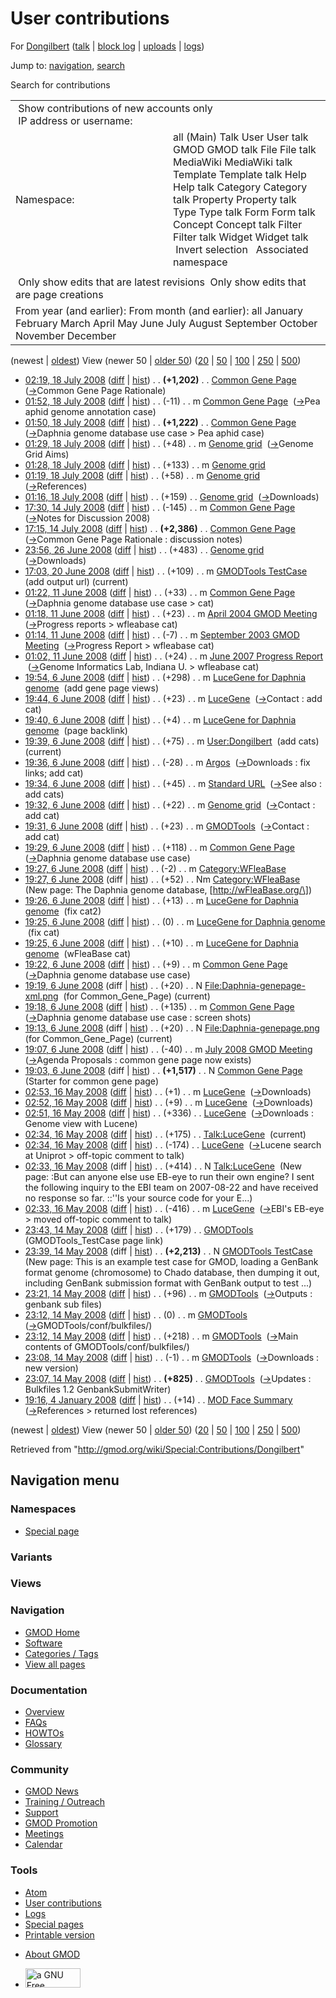 <div id="mw-page-base" class="noprint">

</div>

<div id="mw-head-base" class="noprint">

</div>

<div id="content" class="mw-body" role="main">

<span id="top"></span>

<div id="mw-js-message" style="display:none;">

</div>



# <span dir="auto">User contributions</span>

<div id="bodyContent">

<div id="contentSub">

For [Dongilbert](/wiki/User:Dongilbert "User:Dongilbert") (<a
href="/mediawiki/index.php?title=User_talk:Dongilbert&amp;action=edit&amp;redlink=1"
class="new" title="User talk:Dongilbert (page does not exist)">talk</a>
\| [block
log](/mediawiki/index.php?title=Special:Log/block&page=User%3ADongilbert "Special:Log/block")
\|
[uploads](/wiki/Special:ListFiles/Dongilbert "Special:ListFiles/Dongilbert")
\| [logs](/wiki/Special:Log/Dongilbert "Special:Log/Dongilbert"))

</div>

<div id="jump-to-nav" class="mw-jump">

Jump to: [navigation](#mw-navigation), [search](#p-search)

</div>

<div id="mw-content-text">

Search for contributions

<table class="mw-contributions-table">
<colgroup>
<col style="width: 50%" />
<col style="width: 50%" />
</colgroup>
<tbody>
<tr class="odd">
<td colspan="2"> Show contributions of new accounts only<br />
 IP address or username:</td>
</tr>
<tr class="even">
<td class="mw-label">Namespace:</td>
<td>all (Main) Talk User User talk GMOD GMOD talk File File talk
MediaWiki MediaWiki talk Template Template talk Help Help talk Category
Category talk Property Property talk Type Type talk Form Form talk
Concept Concept talk Filter Filter talk Widget Widget talk  
 Invert selection 
 Associated namespace </td>
</tr>
<tr class="odd">
<td colspan="2"></td>
</tr>
<tr class="even">
<td colspan="2"> Only show edits that are latest revisions
 Only show edits that are page creations</td>
</tr>
<tr class="odd">
<td colspan="2">From year (and earlier): From month (and earlier): all
January February March April May June July August September October
November December</td>
</tr>
</tbody>
</table>

(newest \| <a
href="/mediawiki/index.php?title=Special:Contributions/Dongilbert&amp;dir=prev&amp;target=Dongilbert"
class="mw-lastlink" rel="last"
title="Special:Contributions/Dongilbert">oldest</a>) View (newer 50 \|
<a
href="/mediawiki/index.php?title=Special:Contributions/Dongilbert&amp;offset=20080104191647&amp;target=Dongilbert"
class="mw-nextlink" rel="next"
title="Special:Contributions/Dongilbert">older 50</a>) (<a
href="/mediawiki/index.php?title=Special:Contributions/Dongilbert&amp;offset=&amp;limit=20&amp;target=Dongilbert"
class="mw-numlink" title="Special:Contributions/Dongilbert">20</a> \| <a
href="/mediawiki/index.php?title=Special:Contributions/Dongilbert&amp;offset=&amp;limit=50&amp;target=Dongilbert"
class="mw-numlink" title="Special:Contributions/Dongilbert">50</a> \| <a
href="/mediawiki/index.php?title=Special:Contributions/Dongilbert&amp;offset=&amp;limit=100&amp;target=Dongilbert"
class="mw-numlink" title="Special:Contributions/Dongilbert">100</a> \|
<a
href="/mediawiki/index.php?title=Special:Contributions/Dongilbert&amp;offset=&amp;limit=250&amp;target=Dongilbert"
class="mw-numlink" title="Special:Contributions/Dongilbert">250</a> \|
<a
href="/mediawiki/index.php?title=Special:Contributions/Dongilbert&amp;offset=&amp;limit=500&amp;target=Dongilbert"
class="mw-numlink" title="Special:Contributions/Dongilbert">500</a>)

- <a href="/mediawiki/index.php?title=Common_Gene_Page&amp;oldid=5860"
  class="mw-changeslist-date" title="Common Gene Page">02:19, 18 July
  2008</a>
  ([diff](/mediawiki/index.php?title=Common_Gene_Page&diff=prev&oldid=5860 "Common Gene Page")
  \|
  [hist](/mediawiki/index.php?title=Common_Gene_Page&action=history "Common Gene Page"))
  <span class="mw-changeslist-separator">. .</span> **(+1,202)**‎
  <span class="mw-changeslist-separator">. .</span>
  <a href="/wiki/Common_Gene_Page" class="mw-contributions-title"
  title="Common Gene Page">Common Gene Page</a> ‎
  <span class="comment">([→](/wiki/Common_Gene_Page#Common_Gene_Page_Rationale "Common Gene Page")‎<span dir="auto"><span class="autocomment">Common
  Gene Page Rationale</span></span>)</span>
- <a href="/mediawiki/index.php?title=Common_Gene_Page&amp;oldid=5859"
  class="mw-changeslist-date" title="Common Gene Page">01:52, 18 July
  2008</a>
  ([diff](/mediawiki/index.php?title=Common_Gene_Page&diff=prev&oldid=5859 "Common Gene Page")
  \|
  [hist](/mediawiki/index.php?title=Common_Gene_Page&action=history "Common Gene Page"))
  <span class="mw-changeslist-separator">. .</span>
  <span class="mw-plusminus-neg" dir="ltr"
  title="5,264 bytes after change">(-11)</span>‎
  <span class="mw-changeslist-separator">. .</span> m
  <a href="/wiki/Common_Gene_Page" class="mw-contributions-title"
  title="Common Gene Page">Common Gene Page</a> ‎
  <span class="comment">([→](/wiki/Common_Gene_Page#Pea_aphid_genome_annotation_case "Common Gene Page")‎<span dir="auto"><span class="autocomment">Pea
  aphid genome annotation case</span></span>)</span>
- <a href="/mediawiki/index.php?title=Common_Gene_Page&amp;oldid=5858"
  class="mw-changeslist-date" title="Common Gene Page">01:50, 18 July
  2008</a>
  ([diff](/mediawiki/index.php?title=Common_Gene_Page&diff=prev&oldid=5858 "Common Gene Page")
  \|
  [hist](/mediawiki/index.php?title=Common_Gene_Page&action=history "Common Gene Page"))
  <span class="mw-changeslist-separator">. .</span> **(+1,222)**‎
  <span class="mw-changeslist-separator">. .</span>
  <a href="/wiki/Common_Gene_Page" class="mw-contributions-title"
  title="Common Gene Page">Common Gene Page</a> ‎
  <span class="comment">([→](/wiki/Common_Gene_Page#Daphnia_genome_database_use_case_.3E_Pea_aphid_case "Common Gene Page")‎<span dir="auto"><span class="autocomment">Daphnia
  genome database use case \> Pea aphid case</span></span>)</span>
- <a href="/mediawiki/index.php?title=Genome_grid&amp;oldid=5856"
  class="mw-changeslist-date" title="Genome grid">01:29, 18 July 2008</a>
  ([diff](/mediawiki/index.php?title=Genome_grid&diff=prev&oldid=5856 "Genome grid")
  \|
  [hist](/mediawiki/index.php?title=Genome_grid&action=history "Genome grid"))
  <span class="mw-changeslist-separator">. .</span>
  <span class="mw-plusminus-pos" dir="ltr"
  title="6,924 bytes after change">(+48)</span>‎
  <span class="mw-changeslist-separator">. .</span> m
  <a href="/wiki/Genome_grid" class="mw-contributions-title"
  title="Genome grid">Genome grid</a> ‎
  <span class="comment">([→](/wiki/Genome_grid#Genome_Grid_Aims "Genome grid")‎<span dir="auto"><span class="autocomment">Genome
  Grid Aims</span></span>)</span>
- <a href="/mediawiki/index.php?title=Genome_grid&amp;oldid=5855"
  class="mw-changeslist-date" title="Genome grid">01:28, 18 July 2008</a>
  ([diff](/mediawiki/index.php?title=Genome_grid&diff=prev&oldid=5855 "Genome grid")
  \|
  [hist](/mediawiki/index.php?title=Genome_grid&action=history "Genome grid"))
  <span class="mw-changeslist-separator">. .</span>
  <span class="mw-plusminus-pos" dir="ltr"
  title="6,876 bytes after change">(+133)</span>‎
  <span class="mw-changeslist-separator">. .</span> m
  <a href="/wiki/Genome_grid" class="mw-contributions-title"
  title="Genome grid">Genome grid</a> ‎
- <a href="/mediawiki/index.php?title=Genome_grid&amp;oldid=5854"
  class="mw-changeslist-date" title="Genome grid">01:19, 18 July 2008</a>
  ([diff](/mediawiki/index.php?title=Genome_grid&diff=prev&oldid=5854 "Genome grid")
  \|
  [hist](/mediawiki/index.php?title=Genome_grid&action=history "Genome grid"))
  <span class="mw-changeslist-separator">. .</span>
  <span class="mw-plusminus-pos" dir="ltr"
  title="6,743 bytes after change">(+58)</span>‎
  <span class="mw-changeslist-separator">. .</span> m
  <a href="/wiki/Genome_grid" class="mw-contributions-title"
  title="Genome grid">Genome grid</a> ‎
  <span class="comment">([→](/wiki/Genome_grid#References "Genome grid")‎<span dir="auto"><span class="autocomment">References</span></span>)</span>
- <a href="/mediawiki/index.php?title=Genome_grid&amp;oldid=5853"
  class="mw-changeslist-date" title="Genome grid">01:16, 18 July 2008</a>
  ([diff](/mediawiki/index.php?title=Genome_grid&diff=prev&oldid=5853 "Genome grid")
  \|
  [hist](/mediawiki/index.php?title=Genome_grid&action=history "Genome grid"))
  <span class="mw-changeslist-separator">. .</span>
  <span class="mw-plusminus-pos" dir="ltr"
  title="6,685 bytes after change">(+159)</span>‎
  <span class="mw-changeslist-separator">. .</span>
  <a href="/wiki/Genome_grid" class="mw-contributions-title"
  title="Genome grid">Genome grid</a> ‎
  <span class="comment">([→](/wiki/Genome_grid#Downloads "Genome grid")‎<span dir="auto"><span class="autocomment">Downloads</span></span>)</span>
- <a href="/mediawiki/index.php?title=Common_Gene_Page&amp;oldid=5781"
  class="mw-changeslist-date" title="Common Gene Page">17:30, 14 July
  2008</a>
  ([diff](/mediawiki/index.php?title=Common_Gene_Page&diff=prev&oldid=5781 "Common Gene Page")
  \|
  [hist](/mediawiki/index.php?title=Common_Gene_Page&action=history "Common Gene Page"))
  <span class="mw-changeslist-separator">. .</span>
  <span class="mw-plusminus-neg" dir="ltr"
  title="4,053 bytes after change">(-145)</span>‎
  <span class="mw-changeslist-separator">. .</span> m
  <a href="/wiki/Common_Gene_Page" class="mw-contributions-title"
  title="Common Gene Page">Common Gene Page</a> ‎
  <span class="comment">([→](/wiki/Common_Gene_Page#Notes_for_Discussion_2008 "Common Gene Page")‎<span dir="auto"><span class="autocomment">Notes
  for Discussion 2008</span></span>)</span>
- <a href="/mediawiki/index.php?title=Common_Gene_Page&amp;oldid=5779"
  class="mw-changeslist-date" title="Common Gene Page">17:15, 14 July
  2008</a>
  ([diff](/mediawiki/index.php?title=Common_Gene_Page&diff=prev&oldid=5779 "Common Gene Page")
  \|
  [hist](/mediawiki/index.php?title=Common_Gene_Page&action=history "Common Gene Page"))
  <span class="mw-changeslist-separator">. .</span> **(+2,386)**‎
  <span class="mw-changeslist-separator">. .</span>
  <a href="/wiki/Common_Gene_Page" class="mw-contributions-title"
  title="Common Gene Page">Common Gene Page</a> ‎
  <span class="comment">([→](/wiki/Common_Gene_Page#Common_Gene_Page_Rationale_:_discussion_notes "Common Gene Page")‎<span dir="auto"><span class="autocomment">Common
  Gene Page Rationale : discussion notes</span></span>)</span>
- <a href="/mediawiki/index.php?title=Genome_grid&amp;oldid=5673"
  class="mw-changeslist-date" title="Genome grid">23:56, 26 June 2008</a>
  ([diff](/mediawiki/index.php?title=Genome_grid&diff=prev&oldid=5673 "Genome grid")
  \|
  [hist](/mediawiki/index.php?title=Genome_grid&action=history "Genome grid"))
  <span class="mw-changeslist-separator">. .</span>
  <span class="mw-plusminus-pos" dir="ltr"
  title="6,526 bytes after change">(+483)</span>‎
  <span class="mw-changeslist-separator">. .</span>
  <a href="/wiki/Genome_grid" class="mw-contributions-title"
  title="Genome grid">Genome grid</a> ‎
  <span class="comment">([→](/wiki/Genome_grid#Downloads "Genome grid")‎<span dir="auto"><span class="autocomment">Downloads</span></span>)</span>
- <a href="/mediawiki/index.php?title=GMODTools_TestCase&amp;oldid=5664"
  class="mw-changeslist-date" title="GMODTools TestCase">17:03, 20 June
  2008</a>
  ([diff](/mediawiki/index.php?title=GMODTools_TestCase&diff=prev&oldid=5664 "GMODTools TestCase")
  \|
  [hist](/mediawiki/index.php?title=GMODTools_TestCase&action=history "GMODTools TestCase"))
  <span class="mw-changeslist-separator">. .</span>
  <span class="mw-plusminus-pos" dir="ltr"
  title="2,322 bytes after change">(+109)</span>‎
  <span class="mw-changeslist-separator">. .</span> m
  <a href="/wiki/GMODTools_TestCase" class="mw-contributions-title"
  title="GMODTools TestCase">GMODTools TestCase</a> ‎
  <span class="comment">(add output url)</span>
  <span class="mw-uctop">(current)</span>
- <a href="/mediawiki/index.php?title=Common_Gene_Page&amp;oldid=5595"
  class="mw-changeslist-date" title="Common Gene Page">01:22, 11 June
  2008</a>
  ([diff](/mediawiki/index.php?title=Common_Gene_Page&diff=prev&oldid=5595 "Common Gene Page")
  \|
  [hist](/mediawiki/index.php?title=Common_Gene_Page&action=history "Common Gene Page"))
  <span class="mw-changeslist-separator">. .</span>
  <span class="mw-plusminus-pos" dir="ltr"
  title="1,812 bytes after change">(+33)</span>‎
  <span class="mw-changeslist-separator">. .</span> m
  <a href="/wiki/Common_Gene_Page" class="mw-contributions-title"
  title="Common Gene Page">Common Gene Page</a> ‎
  <span class="comment">([→](/wiki/Common_Gene_Page#Daphnia_genome_database_use_case_.3E_cat "Common Gene Page")‎<span dir="auto"><span class="autocomment">Daphnia
  genome database use case \> cat</span></span>)</span>
- <a
  href="/mediawiki/index.php?title=April_2004_GMOD_Meeting&amp;oldid=5594"
  class="mw-changeslist-date" title="April 2004 GMOD Meeting">01:18, 11
  June 2008</a>
  ([diff](/mediawiki/index.php?title=April_2004_GMOD_Meeting&diff=prev&oldid=5594 "April 2004 GMOD Meeting")
  \|
  [hist](/mediawiki/index.php?title=April_2004_GMOD_Meeting&action=history "April 2004 GMOD Meeting"))
  <span class="mw-changeslist-separator">. .</span>
  <span class="mw-plusminus-pos" dir="ltr"
  title="43,350 bytes after change">(+23)</span>‎
  <span class="mw-changeslist-separator">. .</span> m
  <a href="/wiki/April_2004_GMOD_Meeting" class="mw-contributions-title"
  title="April 2004 GMOD Meeting">April 2004 GMOD Meeting</a> ‎
  <span class="comment">([→](/wiki/April_2004_GMOD_Meeting#Progress_reports_.3E_wfleabase_cat "April 2004 GMOD Meeting")‎<span dir="auto"><span class="autocomment">Progress
  reports \> wfleabase cat</span></span>)</span>
- <a
  href="/mediawiki/index.php?title=September_2003_GMOD_Meeting&amp;oldid=5593"
  class="mw-changeslist-date" title="September 2003 GMOD Meeting">01:14,
  11 June 2008</a>
  ([diff](/mediawiki/index.php?title=September_2003_GMOD_Meeting&diff=prev&oldid=5593 "September 2003 GMOD Meeting")
  \|
  [hist](/mediawiki/index.php?title=September_2003_GMOD_Meeting&action=history "September 2003 GMOD Meeting"))
  <span class="mw-changeslist-separator">. .</span>
  <span class="mw-plusminus-neg" dir="ltr"
  title="28,862 bytes after change">(-7)</span>‎
  <span class="mw-changeslist-separator">. .</span> m
  <a href="/wiki/September_2003_GMOD_Meeting"
  class="mw-contributions-title"
  title="September 2003 GMOD Meeting">September 2003 GMOD Meeting</a> ‎
  <span class="comment">([→](/wiki/September_2003_GMOD_Meeting#Progress_Report_.3E_wfleabase_cat "September 2003 GMOD Meeting")‎<span dir="auto"><span class="autocomment">Progress
  Report \> wfleabase cat</span></span>)</span>
- <a
  href="/mediawiki/index.php?title=June_2007_Progress_Report&amp;oldid=5592"
  class="mw-changeslist-date" title="June 2007 Progress Report">01:02, 11
  June 2008</a>
  ([diff](/mediawiki/index.php?title=June_2007_Progress_Report&diff=prev&oldid=5592 "June 2007 Progress Report")
  \|
  [hist](/mediawiki/index.php?title=June_2007_Progress_Report&action=history "June 2007 Progress Report"))
  <span class="mw-changeslist-separator">. .</span>
  <span class="mw-plusminus-pos" dir="ltr"
  title="27,068 bytes after change">(+24)</span>‎
  <span class="mw-changeslist-separator">. .</span> m
  <a href="/wiki/June_2007_Progress_Report" class="mw-contributions-title"
  title="June 2007 Progress Report">June 2007 Progress Report</a> ‎
  <span class="comment">([→](/wiki/June_2007_Progress_Report#Genome_Informatics_Lab.2C_Indiana_U._.3E_wfleabase_cat "June 2007 Progress Report")‎<span dir="auto"><span class="autocomment">Genome
  Informatics Lab, Indiana U. \> wfleabase cat</span></span>)</span>
- <a
  href="/mediawiki/index.php?title=LuceGene_for_Daphnia_genome&amp;oldid=5582"
  class="mw-changeslist-date" title="LuceGene for Daphnia genome">19:54, 6
  June 2008</a>
  ([diff](/mediawiki/index.php?title=LuceGene_for_Daphnia_genome&diff=prev&oldid=5582 "LuceGene for Daphnia genome")
  \|
  [hist](/mediawiki/index.php?title=LuceGene_for_Daphnia_genome&action=history "LuceGene for Daphnia genome"))
  <span class="mw-changeslist-separator">. .</span>
  <span class="mw-plusminus-pos" dir="ltr"
  title="2,808 bytes after change">(+298)</span>‎
  <span class="mw-changeslist-separator">. .</span> m
  <a href="/wiki/LuceGene_for_Daphnia_genome"
  class="mw-contributions-title"
  title="LuceGene for Daphnia genome">LuceGene for Daphnia genome</a> ‎
  <span class="comment">(add gene page views)</span>
- <a href="/mediawiki/index.php?title=LuceGene&amp;oldid=5580"
  class="mw-changeslist-date" title="LuceGene">19:44, 6 June 2008</a>
  ([diff](/mediawiki/index.php?title=LuceGene&diff=prev&oldid=5580 "LuceGene")
  \|
  [hist](/mediawiki/index.php?title=LuceGene&action=history "LuceGene"))
  <span class="mw-changeslist-separator">. .</span>
  <span class="mw-plusminus-pos" dir="ltr"
  title="5,641 bytes after change">(+23)</span>‎
  <span class="mw-changeslist-separator">. .</span> m
  <a href="/wiki/LuceGene" class="mw-contributions-title"
  title="LuceGene">LuceGene</a> ‎
  <span class="comment">([→](/wiki/LuceGene#Contact_:_add_cat "LuceGene")‎<span dir="auto"><span class="autocomment">Contact
  : add cat</span></span>)</span>
- <a
  href="/mediawiki/index.php?title=LuceGene_for_Daphnia_genome&amp;oldid=5579"
  class="mw-changeslist-date" title="LuceGene for Daphnia genome">19:40, 6
  June 2008</a>
  ([diff](/mediawiki/index.php?title=LuceGene_for_Daphnia_genome&diff=prev&oldid=5579 "LuceGene for Daphnia genome")
  \|
  [hist](/mediawiki/index.php?title=LuceGene_for_Daphnia_genome&action=history "LuceGene for Daphnia genome"))
  <span class="mw-changeslist-separator">. .</span>
  <span class="mw-plusminus-pos" dir="ltr"
  title="2,510 bytes after change">(+4)</span>‎
  <span class="mw-changeslist-separator">. .</span> m
  <a href="/wiki/LuceGene_for_Daphnia_genome"
  class="mw-contributions-title"
  title="LuceGene for Daphnia genome">LuceGene for Daphnia genome</a> ‎
  <span class="comment">(page backlink)</span>
- <a href="/mediawiki/index.php?title=User:Dongilbert&amp;oldid=5578"
  class="mw-changeslist-date" title="User:Dongilbert">19:39, 6 June
  2008</a>
  ([diff](/mediawiki/index.php?title=User:Dongilbert&diff=prev&oldid=5578 "User:Dongilbert")
  \|
  [hist](/mediawiki/index.php?title=User:Dongilbert&action=history "User:Dongilbert"))
  <span class="mw-changeslist-separator">. .</span>
  <span class="mw-plusminus-pos" dir="ltr"
  title="179 bytes after change">(+75)</span>‎
  <span class="mw-changeslist-separator">. .</span> m
  <a href="/wiki/User:Dongilbert" class="mw-contributions-title"
  title="User:Dongilbert">User:Dongilbert</a> ‎
  <span class="comment">(add cats)</span>
  <span class="mw-uctop">(current)</span>
- <a href="/mediawiki/index.php?title=Argos&amp;oldid=5577"
  class="mw-changeslist-date" title="Argos">19:36, 6 June 2008</a>
  ([diff](/mediawiki/index.php?title=Argos&diff=prev&oldid=5577 "Argos")
  \| [hist](/mediawiki/index.php?title=Argos&action=history "Argos"))
  <span class="mw-changeslist-separator">. .</span>
  <span class="mw-plusminus-neg" dir="ltr"
  title="12,244 bytes after change">(-28)</span>‎
  <span class="mw-changeslist-separator">. .</span> m
  <a href="/wiki/Argos" class="mw-contributions-title"
  title="Argos">Argos</a> ‎
  <span class="comment">([→](/wiki/Argos#Downloads_:_fix_links.3B_add_cat "Argos")‎<span dir="auto"><span class="autocomment">Downloads
  : fix links; add cat</span></span>)</span>
- <a href="/mediawiki/index.php?title=Standard_URL&amp;oldid=5576"
  class="mw-changeslist-date" title="Standard URL">19:34, 6 June 2008</a>
  ([diff](/mediawiki/index.php?title=Standard_URL&diff=prev&oldid=5576 "Standard URL")
  \|
  [hist](/mediawiki/index.php?title=Standard_URL&action=history "Standard URL"))
  <span class="mw-changeslist-separator">. .</span>
  <span class="mw-plusminus-pos" dir="ltr"
  title="4,179 bytes after change">(+45)</span>‎
  <span class="mw-changeslist-separator">. .</span> m
  <a href="/wiki/Standard_URL" class="mw-contributions-title"
  title="Standard URL">Standard URL</a> ‎
  <span class="comment">([→](/wiki/Standard_URL#See_also_:_add_cats "Standard URL")‎<span dir="auto"><span class="autocomment">See
  also : add cats</span></span>)</span>
- <a href="/mediawiki/index.php?title=Genome_grid&amp;oldid=5575"
  class="mw-changeslist-date" title="Genome grid">19:32, 6 June 2008</a>
  ([diff](/mediawiki/index.php?title=Genome_grid&diff=prev&oldid=5575 "Genome grid")
  \|
  [hist](/mediawiki/index.php?title=Genome_grid&action=history "Genome grid"))
  <span class="mw-changeslist-separator">. .</span>
  <span class="mw-plusminus-pos" dir="ltr"
  title="6,043 bytes after change">(+22)</span>‎
  <span class="mw-changeslist-separator">. .</span> m
  <a href="/wiki/Genome_grid" class="mw-contributions-title"
  title="Genome grid">Genome grid</a> ‎
  <span class="comment">([→](/wiki/Genome_grid#Contact_:_add_cat "Genome grid")‎<span dir="auto"><span class="autocomment">Contact
  : add cat</span></span>)</span>
- <a href="/mediawiki/index.php?title=GMODTools&amp;oldid=5574"
  class="mw-changeslist-date" title="GMODTools">19:31, 6 June 2008</a>
  ([diff](/mediawiki/index.php?title=GMODTools&diff=prev&oldid=5574 "GMODTools")
  \|
  [hist](/mediawiki/index.php?title=GMODTools&action=history "GMODTools"))
  <span class="mw-changeslist-separator">. .</span>
  <span class="mw-plusminus-pos" dir="ltr"
  title="10,019 bytes after change">(+23)</span>‎
  <span class="mw-changeslist-separator">. .</span> m
  <a href="/wiki/GMODTools" class="mw-contributions-title"
  title="GMODTools">GMODTools</a> ‎
  <span class="comment">([→](/wiki/GMODTools#Contact_:_add_cat "GMODTools")‎<span dir="auto"><span class="autocomment">Contact
  : add cat</span></span>)</span>
- <a href="/mediawiki/index.php?title=Common_Gene_Page&amp;oldid=5573"
  class="mw-changeslist-date" title="Common Gene Page">19:29, 6 June
  2008</a>
  ([diff](/mediawiki/index.php?title=Common_Gene_Page&diff=prev&oldid=5573 "Common Gene Page")
  \|
  [hist](/mediawiki/index.php?title=Common_Gene_Page&action=history "Common Gene Page"))
  <span class="mw-changeslist-separator">. .</span>
  <span class="mw-plusminus-pos" dir="ltr"
  title="1,779 bytes after change">(+118)</span>‎
  <span class="mw-changeslist-separator">. .</span> m
  <a href="/wiki/Common_Gene_Page" class="mw-contributions-title"
  title="Common Gene Page">Common Gene Page</a> ‎
  <span class="comment">([→](/wiki/Common_Gene_Page#Daphnia_genome_database_use_case "Common Gene Page")‎<span dir="auto"><span class="autocomment">Daphnia
  genome database use case</span></span>)</span>
- <a href="/mediawiki/index.php?title=Category:WFleaBase&amp;oldid=5572"
  class="mw-changeslist-date" title="Category:WFleaBase">19:27, 6 June
  2008</a>
  ([diff](/mediawiki/index.php?title=Category:WFleaBase&diff=prev&oldid=5572 "Category:WFleaBase")
  \|
  [hist](/mediawiki/index.php?title=Category:WFleaBase&action=history "Category:WFleaBase"))
  <span class="mw-changeslist-separator">. .</span>
  <span class="mw-plusminus-neg" dir="ltr"
  title="50 bytes after change">(-2)</span>‎
  <span class="mw-changeslist-separator">. .</span> m
  <a href="/wiki/Category:WFleaBase" class="mw-contributions-title"
  title="Category:WFleaBase">Category:WFleaBase</a> ‎
- <a href="/mediawiki/index.php?title=Category:WFleaBase&amp;oldid=5571"
  class="mw-changeslist-date" title="Category:WFleaBase">19:27, 6 June
  2008</a> (diff \|
  [hist](/mediawiki/index.php?title=Category:WFleaBase&action=history "Category:WFleaBase"))
  <span class="mw-changeslist-separator">. .</span>
  <span class="mw-plusminus-pos" dir="ltr"
  title="52 bytes after change">(+52)</span>‎
  <span class="mw-changeslist-separator">. .</span> Nm
  <a href="/wiki/Category:WFleaBase" class="mw-contributions-title"
  title="Category:WFleaBase">Category:WFleaBase</a> ‎
  <span class="comment">(New page: The Daphnia genome database,
  \[http://wFleaBase.org/\])</span>
- <a
  href="/mediawiki/index.php?title=LuceGene_for_Daphnia_genome&amp;oldid=5570"
  class="mw-changeslist-date" title="LuceGene for Daphnia genome">19:26, 6
  June 2008</a>
  ([diff](/mediawiki/index.php?title=LuceGene_for_Daphnia_genome&diff=prev&oldid=5570 "LuceGene for Daphnia genome")
  \|
  [hist](/mediawiki/index.php?title=LuceGene_for_Daphnia_genome&action=history "LuceGene for Daphnia genome"))
  <span class="mw-changeslist-separator">. .</span>
  <span class="mw-plusminus-pos" dir="ltr"
  title="2,506 bytes after change">(+13)</span>‎
  <span class="mw-changeslist-separator">. .</span> m
  <a href="/wiki/LuceGene_for_Daphnia_genome"
  class="mw-contributions-title"
  title="LuceGene for Daphnia genome">LuceGene for Daphnia genome</a> ‎
  <span class="comment">(fix cat2)</span>
- <a
  href="/mediawiki/index.php?title=LuceGene_for_Daphnia_genome&amp;oldid=5569"
  class="mw-changeslist-date" title="LuceGene for Daphnia genome">19:25, 6
  June 2008</a>
  ([diff](/mediawiki/index.php?title=LuceGene_for_Daphnia_genome&diff=prev&oldid=5569 "LuceGene for Daphnia genome")
  \|
  [hist](/mediawiki/index.php?title=LuceGene_for_Daphnia_genome&action=history "LuceGene for Daphnia genome"))
  <span class="mw-changeslist-separator">. .</span>
  <span class="mw-plusminus-null" dir="ltr"
  title="2,493 bytes after change">(0)</span>‎
  <span class="mw-changeslist-separator">. .</span> m
  <a href="/wiki/LuceGene_for_Daphnia_genome"
  class="mw-contributions-title"
  title="LuceGene for Daphnia genome">LuceGene for Daphnia genome</a> ‎
  <span class="comment">(fix cat)</span>
- <a
  href="/mediawiki/index.php?title=LuceGene_for_Daphnia_genome&amp;oldid=5568"
  class="mw-changeslist-date" title="LuceGene for Daphnia genome">19:25, 6
  June 2008</a>
  ([diff](/mediawiki/index.php?title=LuceGene_for_Daphnia_genome&diff=prev&oldid=5568 "LuceGene for Daphnia genome")
  \|
  [hist](/mediawiki/index.php?title=LuceGene_for_Daphnia_genome&action=history "LuceGene for Daphnia genome"))
  <span class="mw-changeslist-separator">. .</span>
  <span class="mw-plusminus-pos" dir="ltr"
  title="2,493 bytes after change">(+10)</span>‎
  <span class="mw-changeslist-separator">. .</span> m
  <a href="/wiki/LuceGene_for_Daphnia_genome"
  class="mw-contributions-title"
  title="LuceGene for Daphnia genome">LuceGene for Daphnia genome</a> ‎
  <span class="comment">(wFleaBase cat)</span>
- <a href="/mediawiki/index.php?title=Common_Gene_Page&amp;oldid=5567"
  class="mw-changeslist-date" title="Common Gene Page">19:22, 6 June
  2008</a>
  ([diff](/mediawiki/index.php?title=Common_Gene_Page&diff=prev&oldid=5567 "Common Gene Page")
  \|
  [hist](/mediawiki/index.php?title=Common_Gene_Page&action=history "Common Gene Page"))
  <span class="mw-changeslist-separator">. .</span>
  <span class="mw-plusminus-pos" dir="ltr"
  title="1,661 bytes after change">(+9)</span>‎
  <span class="mw-changeslist-separator">. .</span> m
  <a href="/wiki/Common_Gene_Page" class="mw-contributions-title"
  title="Common Gene Page">Common Gene Page</a> ‎
  <span class="comment">([→](/wiki/Common_Gene_Page#Daphnia_genome_database_use_case "Common Gene Page")‎<span dir="auto"><span class="autocomment">Daphnia
  genome database use case</span></span>)</span>
- <a
  href="/mediawiki/index.php?title=File:Daphnia-genepage-xml.png&amp;oldid=5566"
  class="mw-changeslist-date" title="File:Daphnia-genepage-xml.png">19:19,
  6 June 2008</a> (diff \|
  [hist](/mediawiki/index.php?title=File:Daphnia-genepage-xml.png&action=history "File:Daphnia-genepage-xml.png"))
  <span class="mw-changeslist-separator">. .</span>
  <span class="mw-plusminus-pos" dir="ltr"
  title="20 bytes after change">(+20)</span>‎
  <span class="mw-changeslist-separator">. .</span> N
  <a href="/wiki/File:Daphnia-genepage-xml.png"
  class="mw-contributions-title"
  title="File:Daphnia-genepage-xml.png">File:Daphnia-genepage-xml.png</a>
  ‎ <span class="comment">(for Common_Gene_Page)</span>
  <span class="mw-uctop">(current)</span>
- <a href="/mediawiki/index.php?title=Common_Gene_Page&amp;oldid=5565"
  class="mw-changeslist-date" title="Common Gene Page">19:18, 6 June
  2008</a>
  ([diff](/mediawiki/index.php?title=Common_Gene_Page&diff=prev&oldid=5565 "Common Gene Page")
  \|
  [hist](/mediawiki/index.php?title=Common_Gene_Page&action=history "Common Gene Page"))
  <span class="mw-changeslist-separator">. .</span>
  <span class="mw-plusminus-pos" dir="ltr"
  title="1,652 bytes after change">(+135)</span>‎
  <span class="mw-changeslist-separator">. .</span> m
  <a href="/wiki/Common_Gene_Page" class="mw-contributions-title"
  title="Common Gene Page">Common Gene Page</a> ‎
  <span class="comment">([→](/wiki/Common_Gene_Page#Daphnia_genome_database_use_case_:_screen_shots "Common Gene Page")‎<span dir="auto"><span class="autocomment">Daphnia
  genome database use case : screen shots</span></span>)</span>
- <a
  href="/mediawiki/index.php?title=File:Daphnia-genepage.png&amp;oldid=5563"
  class="mw-changeslist-date" title="File:Daphnia-genepage.png">19:13, 6
  June 2008</a> (diff \|
  [hist](/mediawiki/index.php?title=File:Daphnia-genepage.png&action=history "File:Daphnia-genepage.png"))
  <span class="mw-changeslist-separator">. .</span>
  <span class="mw-plusminus-pos" dir="ltr"
  title="20 bytes after change">(+20)</span>‎
  <span class="mw-changeslist-separator">. .</span> N
  <a href="/wiki/File:Daphnia-genepage.png" class="mw-contributions-title"
  title="File:Daphnia-genepage.png">File:Daphnia-genepage.png</a> ‎
  <span class="comment">(for Common_Gene_Page)</span>
  <span class="mw-uctop">(current)</span>
- <a
  href="/mediawiki/index.php?title=July_2008_GMOD_Meeting&amp;oldid=5561"
  class="mw-changeslist-date" title="July 2008 GMOD Meeting">19:07, 6 June
  2008</a>
  ([diff](/mediawiki/index.php?title=July_2008_GMOD_Meeting&diff=prev&oldid=5561 "July 2008 GMOD Meeting")
  \|
  [hist](/mediawiki/index.php?title=July_2008_GMOD_Meeting&action=history "July 2008 GMOD Meeting"))
  <span class="mw-changeslist-separator">. .</span>
  <span class="mw-plusminus-neg" dir="ltr"
  title="2,539 bytes after change">(-40)</span>‎
  <span class="mw-changeslist-separator">. .</span> m
  <a href="/wiki/July_2008_GMOD_Meeting" class="mw-contributions-title"
  title="July 2008 GMOD Meeting">July 2008 GMOD Meeting</a> ‎
  <span class="comment">([→](/wiki/July_2008_GMOD_Meeting#Agenda_Proposals_:_common_gene_page_now_exists "July 2008 GMOD Meeting")‎<span dir="auto"><span class="autocomment">Agenda
  Proposals : common gene page now exists</span></span>)</span>
- <a href="/mediawiki/index.php?title=Common_Gene_Page&amp;oldid=5560"
  class="mw-changeslist-date" title="Common Gene Page">19:03, 6 June
  2008</a> (diff \|
  [hist](/mediawiki/index.php?title=Common_Gene_Page&action=history "Common Gene Page"))
  <span class="mw-changeslist-separator">. .</span> **(+1,517)**‎
  <span class="mw-changeslist-separator">. .</span> N
  <a href="/wiki/Common_Gene_Page" class="mw-contributions-title"
  title="Common Gene Page">Common Gene Page</a> ‎
  <span class="comment">(Starter for common gene page)</span>
- <a href="/mediawiki/index.php?title=LuceGene&amp;oldid=5433"
  class="mw-changeslist-date" title="LuceGene">02:53, 16 May 2008</a>
  ([diff](/mediawiki/index.php?title=LuceGene&diff=prev&oldid=5433 "LuceGene")
  \|
  [hist](/mediawiki/index.php?title=LuceGene&action=history "LuceGene"))
  <span class="mw-changeslist-separator">. .</span>
  <span class="mw-plusminus-pos" dir="ltr"
  title="5,618 bytes after change">(+1)</span>‎
  <span class="mw-changeslist-separator">. .</span> m
  <a href="/wiki/LuceGene" class="mw-contributions-title"
  title="LuceGene">LuceGene</a> ‎
  <span class="comment">([→](/wiki/LuceGene#Downloads "LuceGene")‎<span dir="auto"><span class="autocomment">Downloads</span></span>)</span>
- <a href="/mediawiki/index.php?title=LuceGene&amp;oldid=5432"
  class="mw-changeslist-date" title="LuceGene">02:52, 16 May 2008</a>
  ([diff](/mediawiki/index.php?title=LuceGene&diff=prev&oldid=5432 "LuceGene")
  \|
  [hist](/mediawiki/index.php?title=LuceGene&action=history "LuceGene"))
  <span class="mw-changeslist-separator">. .</span>
  <span class="mw-plusminus-pos" dir="ltr"
  title="5,617 bytes after change">(+9)</span>‎
  <span class="mw-changeslist-separator">. .</span> m
  <a href="/wiki/LuceGene" class="mw-contributions-title"
  title="LuceGene">LuceGene</a> ‎
  <span class="comment">([→](/wiki/LuceGene#Downloads "LuceGene")‎<span dir="auto"><span class="autocomment">Downloads</span></span>)</span>
- <a href="/mediawiki/index.php?title=LuceGene&amp;oldid=5431"
  class="mw-changeslist-date" title="LuceGene">02:51, 16 May 2008</a>
  ([diff](/mediawiki/index.php?title=LuceGene&diff=prev&oldid=5431 "LuceGene")
  \|
  [hist](/mediawiki/index.php?title=LuceGene&action=history "LuceGene"))
  <span class="mw-changeslist-separator">. .</span>
  <span class="mw-plusminus-pos" dir="ltr"
  title="5,608 bytes after change">(+336)</span>‎
  <span class="mw-changeslist-separator">. .</span>
  <a href="/wiki/LuceGene" class="mw-contributions-title"
  title="LuceGene">LuceGene</a> ‎
  <span class="comment">([→](/wiki/LuceGene#Downloads_:_Genome_view_with_Lucene "LuceGene")‎<span dir="auto"><span class="autocomment">Downloads
  : Genome view with Lucene</span></span>)</span>
- <a href="/mediawiki/index.php?title=Talk:LuceGene&amp;oldid=5430"
  class="mw-changeslist-date" title="Talk:LuceGene">02:34, 16 May 2008</a>
  ([diff](/mediawiki/index.php?title=Talk:LuceGene&diff=prev&oldid=5430 "Talk:LuceGene")
  \|
  [hist](/mediawiki/index.php?title=Talk:LuceGene&action=history "Talk:LuceGene"))
  <span class="mw-changeslist-separator">. .</span>
  <span class="mw-plusminus-pos" dir="ltr"
  title="589 bytes after change">(+175)</span>‎
  <span class="mw-changeslist-separator">. .</span>
  <a href="/wiki/Talk:LuceGene" class="mw-contributions-title"
  title="Talk:LuceGene">Talk:LuceGene</a> ‎
  <span class="mw-uctop">(current)</span>
- <a href="/mediawiki/index.php?title=LuceGene&amp;oldid=5429"
  class="mw-changeslist-date" title="LuceGene">02:34, 16 May 2008</a>
  ([diff](/mediawiki/index.php?title=LuceGene&diff=prev&oldid=5429 "LuceGene")
  \|
  [hist](/mediawiki/index.php?title=LuceGene&action=history "LuceGene"))
  <span class="mw-changeslist-separator">. .</span>
  <span class="mw-plusminus-neg" dir="ltr"
  title="5,272 bytes after change">(-174)</span>‎
  <span class="mw-changeslist-separator">. .</span>
  <a href="/wiki/LuceGene" class="mw-contributions-title"
  title="LuceGene">LuceGene</a> ‎
  <span class="comment">([→](/wiki/LuceGene#Lucene_search_at_Uniprot_.3E_off-topic_comment_to_talk "LuceGene")‎<span dir="auto"><span class="autocomment">Lucene
  search at Uniprot \> off-topic comment to talk</span></span>)</span>
- <a href="/mediawiki/index.php?title=Talk:LuceGene&amp;oldid=5428"
  class="mw-changeslist-date" title="Talk:LuceGene">02:33, 16 May 2008</a>
  (diff \|
  [hist](/mediawiki/index.php?title=Talk:LuceGene&action=history "Talk:LuceGene"))
  <span class="mw-changeslist-separator">. .</span>
  <span class="mw-plusminus-pos" dir="ltr"
  title="414 bytes after change">(+414)</span>‎
  <span class="mw-changeslist-separator">. .</span> N
  <a href="/wiki/Talk:LuceGene" class="mw-contributions-title"
  title="Talk:LuceGene">Talk:LuceGene</a> ‎ <span class="comment">(New
  page: :But can anyone else use EB-eye to run their own engine? I sent
  the following inquiry to the EBI team on 2007-08-22 and have received
  no response so far. ::''Is your source code for your E...)</span>
- <a href="/mediawiki/index.php?title=LuceGene&amp;oldid=5427"
  class="mw-changeslist-date" title="LuceGene">02:33, 16 May 2008</a>
  ([diff](/mediawiki/index.php?title=LuceGene&diff=prev&oldid=5427 "LuceGene")
  \|
  [hist](/mediawiki/index.php?title=LuceGene&action=history "LuceGene"))
  <span class="mw-changeslist-separator">. .</span>
  <span class="mw-plusminus-neg" dir="ltr"
  title="5,446 bytes after change">(-416)</span>‎
  <span class="mw-changeslist-separator">. .</span> m
  <a href="/wiki/LuceGene" class="mw-contributions-title"
  title="LuceGene">LuceGene</a> ‎
  <span class="comment">([→](/wiki/LuceGene#EBI.27s_EB-eye_.3E_moved_off-topic_comment_to_talk "LuceGene")‎<span dir="auto"><span class="autocomment">EBI's
  EB-eye \> moved off-topic comment to talk</span></span>)</span>
- <a href="/mediawiki/index.php?title=GMODTools&amp;oldid=5417"
  class="mw-changeslist-date" title="GMODTools">23:43, 14 May 2008</a>
  ([diff](/mediawiki/index.php?title=GMODTools&diff=prev&oldid=5417 "GMODTools")
  \|
  [hist](/mediawiki/index.php?title=GMODTools&action=history "GMODTools"))
  <span class="mw-changeslist-separator">. .</span>
  <span class="mw-plusminus-pos" dir="ltr"
  title="9,996 bytes after change">(+179)</span>‎
  <span class="mw-changeslist-separator">. .</span>
  <a href="/wiki/GMODTools" class="mw-contributions-title"
  title="GMODTools">GMODTools</a> ‎
  <span class="comment">(GMODTools_TestCase page link)</span>
- <a href="/mediawiki/index.php?title=GMODTools_TestCase&amp;oldid=5416"
  class="mw-changeslist-date" title="GMODTools TestCase">23:39, 14 May
  2008</a> (diff \|
  [hist](/mediawiki/index.php?title=GMODTools_TestCase&action=history "GMODTools TestCase"))
  <span class="mw-changeslist-separator">. .</span> **(+2,213)**‎
  <span class="mw-changeslist-separator">. .</span> N
  <a href="/wiki/GMODTools_TestCase" class="mw-contributions-title"
  title="GMODTools TestCase">GMODTools TestCase</a> ‎
  <span class="comment">(New page: This is an example test case for
  GMOD, loading a GenBank format genome (chromosome) to Chado database,
  then dumping it out, including GenBank submission format with GenBank
  output to test ...)</span>
- <a href="/mediawiki/index.php?title=GMODTools&amp;oldid=5415"
  class="mw-changeslist-date" title="GMODTools">23:21, 14 May 2008</a>
  ([diff](/mediawiki/index.php?title=GMODTools&diff=prev&oldid=5415 "GMODTools")
  \|
  [hist](/mediawiki/index.php?title=GMODTools&action=history "GMODTools"))
  <span class="mw-changeslist-separator">. .</span>
  <span class="mw-plusminus-pos" dir="ltr"
  title="9,817 bytes after change">(+96)</span>‎
  <span class="mw-changeslist-separator">. .</span> m
  <a href="/wiki/GMODTools" class="mw-contributions-title"
  title="GMODTools">GMODTools</a> ‎
  <span class="comment">([→](/wiki/GMODTools#Outputs_:_genbank_sub_files "GMODTools")‎<span dir="auto"><span class="autocomment">Outputs
  : genbank sub files</span></span>)</span>
- <a href="/mediawiki/index.php?title=GMODTools&amp;oldid=5414"
  class="mw-changeslist-date" title="GMODTools">23:12, 14 May 2008</a>
  ([diff](/mediawiki/index.php?title=GMODTools&diff=prev&oldid=5414 "GMODTools")
  \|
  [hist](/mediawiki/index.php?title=GMODTools&action=history "GMODTools"))
  <span class="mw-changeslist-separator">. .</span>
  <span class="mw-plusminus-null" dir="ltr"
  title="9,721 bytes after change">(0)</span>‎
  <span class="mw-changeslist-separator">. .</span> m
  <a href="/wiki/GMODTools" class="mw-contributions-title"
  title="GMODTools">GMODTools</a> ‎
  <span class="comment">([→](/wiki/GMODTools#GMODTools.2Fconf.2Fbulkfiles.2F "GMODTools")‎<span dir="auto"><span class="autocomment">GMODTools/conf/bulkfiles/</span></span>)</span>
- <a href="/mediawiki/index.php?title=GMODTools&amp;oldid=5413"
  class="mw-changeslist-date" title="GMODTools">23:12, 14 May 2008</a>
  ([diff](/mediawiki/index.php?title=GMODTools&diff=prev&oldid=5413 "GMODTools")
  \|
  [hist](/mediawiki/index.php?title=GMODTools&action=history "GMODTools"))
  <span class="mw-changeslist-separator">. .</span>
  <span class="mw-plusminus-pos" dir="ltr"
  title="9,721 bytes after change">(+218)</span>‎
  <span class="mw-changeslist-separator">. .</span> m
  <a href="/wiki/GMODTools" class="mw-contributions-title"
  title="GMODTools">GMODTools</a> ‎
  <span class="comment">([→](/wiki/GMODTools#Main_contents_of_GMODTools.2Fconf.2Fbulkfiles.2F "GMODTools")‎<span dir="auto"><span class="autocomment">Main
  contents of GMODTools/conf/bulkfiles/</span></span>)</span>
- <a href="/mediawiki/index.php?title=GMODTools&amp;oldid=5412"
  class="mw-changeslist-date" title="GMODTools">23:08, 14 May 2008</a>
  ([diff](/mediawiki/index.php?title=GMODTools&diff=prev&oldid=5412 "GMODTools")
  \|
  [hist](/mediawiki/index.php?title=GMODTools&action=history "GMODTools"))
  <span class="mw-changeslist-separator">. .</span>
  <span class="mw-plusminus-neg" dir="ltr"
  title="9,503 bytes after change">(-1)</span>‎
  <span class="mw-changeslist-separator">. .</span> m
  <a href="/wiki/GMODTools" class="mw-contributions-title"
  title="GMODTools">GMODTools</a> ‎
  <span class="comment">([→](/wiki/GMODTools#Downloads_:_new_version "GMODTools")‎<span dir="auto"><span class="autocomment">Downloads
  : new version</span></span>)</span>
- <a href="/mediawiki/index.php?title=GMODTools&amp;oldid=5411"
  class="mw-changeslist-date" title="GMODTools">23:07, 14 May 2008</a>
  ([diff](/mediawiki/index.php?title=GMODTools&diff=prev&oldid=5411 "GMODTools")
  \|
  [hist](/mediawiki/index.php?title=GMODTools&action=history "GMODTools"))
  <span class="mw-changeslist-separator">. .</span> **(+825)**‎
  <span class="mw-changeslist-separator">. .</span>
  <a href="/wiki/GMODTools" class="mw-contributions-title"
  title="GMODTools">GMODTools</a> ‎
  <span class="comment">([→](/wiki/GMODTools#Updates_:_Bulkfiles_1.2_GenbankSubmitWriter "GMODTools")‎<span dir="auto"><span class="autocomment">Updates
  : Bulkfiles 1.2 GenbankSubmitWriter</span></span>)</span>
- <a href="/mediawiki/index.php?title=MOD_Face_Summary&amp;oldid=3860"
  class="mw-changeslist-date" title="MOD Face Summary">19:16, 4 January
  2008</a>
  ([diff](/mediawiki/index.php?title=MOD_Face_Summary&diff=prev&oldid=3860 "MOD Face Summary")
  \|
  [hist](/mediawiki/index.php?title=MOD_Face_Summary&action=history "MOD Face Summary"))
  <span class="mw-changeslist-separator">. .</span>
  <span class="mw-plusminus-pos" dir="ltr"
  title="25,084 bytes after change">(+14)</span>‎
  <span class="mw-changeslist-separator">. .</span>
  <a href="/wiki/MOD_Face_Summary" class="mw-contributions-title"
  title="MOD Face Summary">MOD Face Summary</a> ‎
  <span class="comment">([→](/wiki/MOD_Face_Summary#References_.3E_returned_lost_references "MOD Face Summary")‎<span dir="auto"><span class="autocomment">References
  \> returned lost references</span></span>)</span>

(newest \| <a
href="/mediawiki/index.php?title=Special:Contributions/Dongilbert&amp;dir=prev&amp;target=Dongilbert"
class="mw-lastlink" rel="last"
title="Special:Contributions/Dongilbert">oldest</a>) View (newer 50 \|
<a
href="/mediawiki/index.php?title=Special:Contributions/Dongilbert&amp;offset=20080104191647&amp;target=Dongilbert"
class="mw-nextlink" rel="next"
title="Special:Contributions/Dongilbert">older 50</a>) (<a
href="/mediawiki/index.php?title=Special:Contributions/Dongilbert&amp;offset=&amp;limit=20&amp;target=Dongilbert"
class="mw-numlink" title="Special:Contributions/Dongilbert">20</a> \| <a
href="/mediawiki/index.php?title=Special:Contributions/Dongilbert&amp;offset=&amp;limit=50&amp;target=Dongilbert"
class="mw-numlink" title="Special:Contributions/Dongilbert">50</a> \| <a
href="/mediawiki/index.php?title=Special:Contributions/Dongilbert&amp;offset=&amp;limit=100&amp;target=Dongilbert"
class="mw-numlink" title="Special:Contributions/Dongilbert">100</a> \|
<a
href="/mediawiki/index.php?title=Special:Contributions/Dongilbert&amp;offset=&amp;limit=250&amp;target=Dongilbert"
class="mw-numlink" title="Special:Contributions/Dongilbert">250</a> \|
<a
href="/mediawiki/index.php?title=Special:Contributions/Dongilbert&amp;offset=&amp;limit=500&amp;target=Dongilbert"
class="mw-numlink" title="Special:Contributions/Dongilbert">500</a>)

</div>

<div class="printfooter">

Retrieved from "<http://gmod.org/wiki/Special:Contributions/Dongilbert>"

</div>

<div id="catlinks" class="catlinks catlinks-allhidden">

</div>

<div class="visualClear">

</div>

</div>

</div>

<div id="mw-navigation">

## Navigation menu

<div id="mw-head">



<div id="left-navigation">

<div id="p-namespaces" class="vectorTabs" role="navigation"
aria-labelledby="p-namespaces-label">

### Namespaces

- <span id="ca-nstab-special">[Special
  page](/wiki/Special:Contributions/Dongilbert "This is a special page, you cannot edit the page itself")</span>

</div>

<div id="p-variants" class="vectorMenu emptyPortlet" role="navigation"
aria-labelledby="p-variants-label">

### 

### Variants[](#)

<div class="menu">

</div>

</div>

</div>

<div id="right-navigation">

<div id="p-views" class="vectorTabs emptyPortlet" role="navigation"
aria-labelledby="p-views-label">

### Views

</div>



</div>



</div>

</div>

</div>

<div id="mw-panel">

<div id="p-logo" role="banner">

<a href="/wiki/Main_Page"
style="background-image: url(http://gmod.org/images/GMOD-cogs.png);"
title="Visit the main page"></a>

</div>

<div id="p-Navigation" class="portal" role="navigation"
aria-labelledby="p-Navigation-label">

### Navigation

<div class="body">

- <span id="n-GMOD-Home">[GMOD Home](/wiki/Main_Page)</span>
- <span id="n-Software">[Software](/wiki/GMOD_Components)</span>
- <span id="n-Categories-.2F-Tags">[Categories /
  Tags](/wiki/Categories)</span>
- <span id="n-View-all-pages">[View all
  pages](/wiki/Special:AllPages)</span>

</div>

</div>

<div id="p-Documentation" class="portal" role="navigation"
aria-labelledby="p-Documentation-label">

### Documentation

<div class="body">

- <span id="n-Overview">[Overview](/wiki/Overview)</span>
- <span id="n-FAQs">[FAQs](/wiki/Category:FAQ)</span>
- <span id="n-HOWTOs">[HOWTOs](/wiki/Category:HOWTO)</span>
- <span id="n-Glossary">[Glossary](/wiki/Glossary)</span>

</div>

</div>

<div id="p-Community" class="portal" role="navigation"
aria-labelledby="p-Community-label">

### Community

<div class="body">

- <span id="n-GMOD-News">[GMOD News](/wiki/GMOD_News)</span>
- <span id="n-Training-.2F-Outreach">[Training /
  Outreach](/wiki/Training_and_Outreach)</span>
- <span id="n-Support">[Support](/wiki/Support)</span>
- <span id="n-GMOD-Promotion">[GMOD
  Promotion](/wiki/GMOD_Promotion)</span>
- <span id="n-Meetings">[Meetings](/wiki/Meetings)</span>
- <span id="n-Calendar">[Calendar](/wiki/Calendar)</span>

</div>

</div>

<div id="p-tb" class="portal" role="navigation"
aria-labelledby="p-tb-label">

### Tools

<div class="body">

- <span id="feedlinks"><a
  href="http://gmod.org/mediawiki/index.php?title=Special:Contributions/Dongilbert&amp;feed=atom"
  id="feed-atom" class="feedlink" rel="alternate"
  type="application/atom+xml" title="Atom feed for this page">Atom</a></span>
- <span id="t-contributions">[User
  contributions](/wiki/Special:Contributions/Dongilbert "A list of contributions of this user")</span>
- <span id="t-log">[Logs](/wiki/Special:Log/Dongilbert)</span>
- <span id="t-specialpages"><a href="/wiki/Special:SpecialPages" accesskey="q"
  title="A list of all special pages [q]">Special pages</a></span>
- <span id="t-print"><a
  href="/mediawiki/index.php?title=Special:Contributions/Dongilbert&amp;printable=yes"
  rel="alternate" accesskey="p"
  title="Printable version of this page [p]">Printable version</a></span>

</div>

</div>

</div>

</div>

<div id="footer" role="contentinfo">

- <span id="footer-places-about">[About
  GMOD](/wiki/GMOD:About "GMOD:About")</span>

<!-- -->

- <span id="footer-copyrightico">[<img src="http://www.gnu.org/graphics/gfdl-logo-small.png" width="88"
  height="31" alt="a GNU Free Documentation License" />](http://www.gnu.org/licenses/fdl-1.3.html)</span>




</div>
